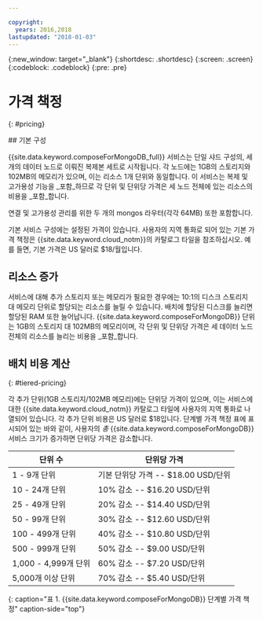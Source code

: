 ```yaml
---

copyright:
  years: 2016,2018
lastupdated: "2018-01-03"
---
```


{:new_window: target="_blank"}
{:shortdesc: .shortdesc}
{:screen: .screen}
{:codeblock: .codeblock}
{:pre: .pre}

# 가격 책정
{: #pricing}

## 기본 구성

{{site.data.keyword.composeForMongoDB_full}} 서비스는 단일 샤드 구성의, 세 개의 데이터 노드로 이뤄진 복제본 세트로 시작됩니다. 각 노드에는 1GB의 스토리지와 102MB의 메모리가 있으며, 이는 리소스 1개 단위와 동일합니다. 이 서비스는 복제 및 고가용성 기능을 _포함_하므로 각 단위 및 단위당 가격은 세 노드 전체에 있는 리소스의 비용을 _포함_합니다.

연결 및 고가용성 관리를 위한 두 개의 mongos 라우터(각각 64MB) 또한 포함합니다.

기본 서비스 구성에는 설정된 가격이 있습니다. 사용자의 지역 통화로 되어 있는 기본 가격 책정은 {{site.data.keyword.cloud_notm}}의 카탈로그 타일을 참조하십시오. 예를 들면, 기본 가격은 US 달러로 $18/월입니다.

## 리소스 증가

서비스에 대해 추가 스토리지 또는 메모리가 필요한 경우에는 10:1의 디스크 스토리지 대 메모리 단위로 할당되는 리소스를 늘릴 수 있습니다. 배치에 할당된 디스크를 늘리면 할당된 RAM 또한 늘어납니다. {{site.data.keyword.composeForMongoDB}} 단위는 1GB의 스토리지 대 102MB의 메모리이며, 각 단위 및 단위당 가격은 세 데이터 노드 전체의 리소스를 늘리는 비용을 _포함_합니다. 

## 배치 비용 계산
{: #tiered-pricing}

각 추가 단위(1GB 스토리지/102MB 메모리)에는 단위당 가격이 있으며, 이는 서비스에 대한 {{site.data.keyword.cloud_notm}} 카탈로그 타일에 사용자의 지역 통화로 나열되어 있습니다. 각 추가 단위 비용은 US 달러로 $18입니다. 단계별 가격 책정 표에 표시되어 있는 바와 같이, 사용자의 _총_ {{site.data.keyword.composeForMongoDB}} 서비스 크기가 증가하면 단위당 가격은 감소합니다.

단위 수|단위당 가격
----------|-----------
1 - 9개 단위|기본 단위당 가격 -- $18.00 USD/단위
10 - 24개 단위|10% 감소 -- $16.20 USD/단위
25 - 49개 단위|20% 감소 -- $14.40 USD/단위
50 - 99개 단위|30% 감소 -- $12.60 USD/단위
100 - 499개 단위|40% 감소 -- $10.80 USD/단위
500 - 999개 단위|50% 감소 -- $9.00 USD/단위
1,000 - 4,999개 단위|60% 감소 -- $7.20 USD/단위
5,000개 이상 단위|70% 감소 -- $5.40 USD/단위
{: caption="표 1. {{site.data.keyword.composeForMongoDB}} 단계별 가격 책정" caption-side="top"}
